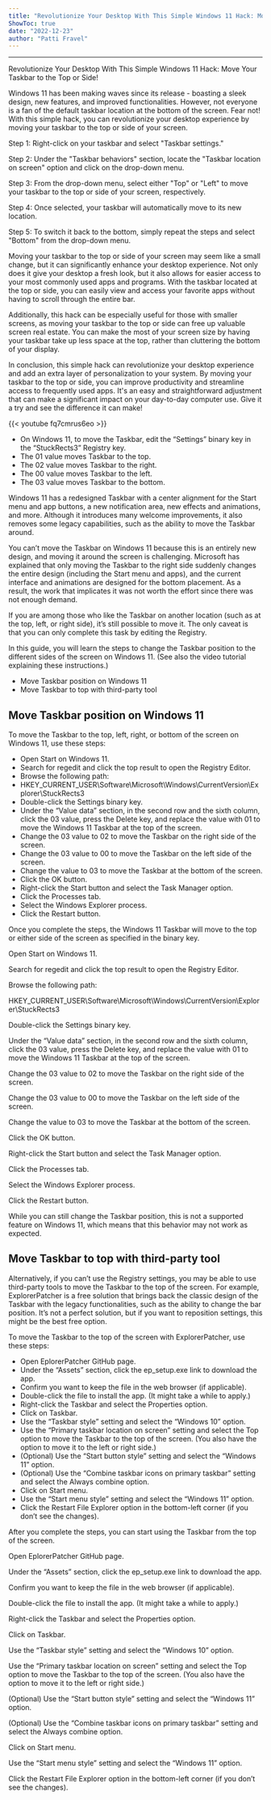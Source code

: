 ```yaml
---
title: "Revolutionize Your Desktop With This Simple Windows 11 Hack: Move Your Taskbar to the Top or Side!"
ShowToc: true 
date: "2022-12-23"
author: "Patti Fravel"
---
```

*****
Revolutionize Your Desktop With This Simple Windows 11 Hack: Move Your Taskbar to the Top or Side!

Windows 11 has been making waves since its release - boasting a sleek design, new features, and improved functionalities. However, not everyone is a fan of the default taskbar location at the bottom of the screen. Fear not! With this simple hack, you can revolutionize your desktop experience by moving your taskbar to the top or side of your screen.

Step 1: Right-click on your taskbar and select "Taskbar settings."

Step 2: Under the "Taskbar behaviors" section, locate the "Taskbar location on screen" option and click on the drop-down menu.

Step 3: From the drop-down menu, select either "Top" or "Left" to move your taskbar to the top or side of your screen, respectively.

Step 4: Once selected, your taskbar will automatically move to its new location.

Step 5: To switch it back to the bottom, simply repeat the steps and select "Bottom" from the drop-down menu.

Moving your taskbar to the top or side of your screen may seem like a small change, but it can significantly enhance your desktop experience. Not only does it give your desktop a fresh look, but it also allows for easier access to your most commonly used apps and programs. With the taskbar located at the top or side, you can easily view and access your favorite apps without having to scroll through the entire bar.

Additionally, this hack can be especially useful for those with smaller screens, as moving your taskbar to the top or side can free up valuable screen real estate. You can make the most of your screen size by having your taskbar take up less space at the top, rather than cluttering the bottom of your display.

In conclusion, this simple hack can revolutionize your desktop experience and add an extra layer of personalization to your system. By moving your taskbar to the top or side, you can improve productivity and streamline access to frequently used apps. It's an easy and straightforward adjustment that can make a significant impact on your day-to-day computer use. Give it a try and see the difference it can make!

{{< youtube fq7cmrus6eo >}} 



- On Windows 11, to move the Taskbar, edit the “Settings” binary key in the “StuckRects3” Registry key.
 - The 01 value moves Taskbar to the top.
 - The 02 value moves Taskbar to the right.
 - The 00 value moves Taskbar to the left.
 - The 03 value moves Taskbar to the bottom.

 
Windows 11 has a redesigned Taskbar with a center alignment for the Start menu and app buttons, a new notification area, new effects and animations, and more. Although it introduces many welcome improvements, it also removes some legacy capabilities, such as the ability to move the Taskbar around.
 
You can’t move the Taskbar on Windows 11 because this is an entirely new design, and moving it around the screen is challenging. Microsoft has explained that only moving the Taskbar to the right side suddenly changes the entire design (including the Start menu and apps), and the current interface and animations are designed for the bottom placement. As a result, the work that implicates it was not worth the effort since there was not enough demand.
 
If you are among those who like the Taskbar on another location (such as at the top, left, or right side), it’s still possible to move it. The only caveat is that you can only complete this task by editing the Registry.
 
In this guide, you will learn the steps to change the Taskbar position to the different sides of the screen on Windows 11. (See also the video tutorial explaining these instructions.)
 
- Move Taskbar position on Windows 11
 - Move Taskbar to top with third-party tool

 
## Move Taskbar position on Windows 11
 
To move the Taskbar to the top, left, right, or bottom of the screen on Windows 11, use these steps:
 
- Open Start on Windows 11.
 - Search for regedit and click the top result to open the Registry Editor.
 - Browse the following path:
 - HKEY_CURRENT_USER\Software\Microsoft\Windows\CurrentVersion\Explorer\StuckRects3
 - Double-click the Settings binary key.
 - Under the “Value data” section, in the second row and the sixth column, click the 03 value, press the Delete key, and replace the value with 01 to move the Windows 11 Taskbar at the top of the screen.
 - Change the 03 value to 02 to move the Taskbar on the right side of the screen.
 - Change the 03 value to 00 to move the Taskbar on the left side of the screen.
 - Change the value to 03 to move the Taskbar at the bottom of the screen.
 - Click the OK button.
 - Right-click the Start button and select the Task Manager option.
 - Click the Processes tab.
 - Select the Windows Explorer process.
 - Click the Restart button.

 
Once you complete the steps, the Windows 11 Taskbar will move to the top or either side of the screen as specified in the binary key.
 
Open Start on Windows 11.
 
Search for regedit and click the top result to open the Registry Editor.
 
Browse the following path:
 
HKEY_CURRENT_USER\Software\Microsoft\Windows\CurrentVersion\Explorer\StuckRects3
 
Double-click the Settings binary key.
 
Under the “Value data” section, in the second row and the sixth column, click the 03 value, press the Delete key, and replace the value with 01 to move the Windows 11 Taskbar at the top of the screen.
 

 
Change the 03 value to 02 to move the Taskbar on the right side of the screen.
 
Change the 03 value to 00 to move the Taskbar on the left side of the screen.
 
Change the value to 03 to move the Taskbar at the bottom of the screen.
 
Click the OK button.
 
Right-click the Start button and select the Task Manager option.
 
Click the Processes tab.
 
Select the Windows Explorer process.
 
Click the Restart button.
 
While you can still change the Taskbar position, this is not a supported feature on Windows 11, which means that this behavior may not work as expected.
 
## Move Taskbar to top with third-party tool
 
Alternatively, if you can’t use the Registry settings, you may be able to use third-party tools to move the Taskbar to the top of the screen. For example, ExplorerPatcher is a free solution that brings back the classic design of the Taskbar with the legacy functionalities, such as the ability to change the bar position. It’s not a perfect solution, but if you want to reposition settings, this might be the best free option.
 
To move the Taskbar to the top of the screen with ExplorerPatcher, use these steps:
 
- Open EplorerPatcher GitHub page.
 - Under the “Assets” section, click the ep_setup.exe link to download the app.
 - Confirm you want to keep the file in the web browser (if applicable).
 - Double-click the file to install the app. (It might take a while to apply.)
 - Right-click the Taskbar and select the Properties option.
 - Click on Taskbar.
 - Use the “Taskbar style” setting and select the “Windows 10” option.
 - Use the “Primary taskbar location on screen” setting and select the Top option to move the Taskbar to the top of the screen. (You also have the option to move it to the left or right side.)
 - (Optional) Use the “Start button style” setting and select the “Windows 11” option.
 - (Optional) Use the “Combine taskbar icons on primary taskbar” setting and select the Always combine option.
 - Click on Start menu.
 - Use the “Start menu style” setting and select the “Windows 11” option.
 - Click the Restart File Explorer option in the bottom-left corner (if you don’t see the changes).

 
After you complete the steps, you can start using the Taskbar from the top of the screen.
 
Open EplorerPatcher GitHub page.
 
Under the “Assets” section, click the ep_setup.exe link to download the app.
 
Confirm you want to keep the file in the web browser (if applicable).
 
Double-click the file to install the app. (It might take a while to apply.)
 
Right-click the Taskbar and select the Properties option.
 
Click on Taskbar.
 
Use the “Taskbar style” setting and select the “Windows 10” option.
 
Use the “Primary taskbar location on screen” setting and select the Top option to move the Taskbar to the top of the screen. (You also have the option to move it to the left or right side.)
 
(Optional) Use the “Start button style” setting and select the “Windows 11” option.
 
(Optional) Use the “Combine taskbar icons on primary taskbar” setting and select the Always combine option.
 
Click on Start menu.
 
Use the “Start menu style” setting and select the “Windows 11” option.
 
Click the Restart File Explorer option in the bottom-left corner (if you don’t see the changes).




